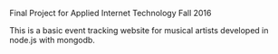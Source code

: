 Final Project for Applied Internet Technology Fall 2016

This is a basic event tracking website for musical artists developed in node.js with mongodb.
